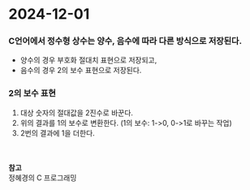 # 2024-12-01

### C언어에서 정수형 상수는 양수, 음수에 따라 다른 방식으로 저장된다.
* 양수의 경우 부호화 절대치 표현으로 저장되고,
* 음수의 경우 2의 보수 표현으로 저장된다.

### 2의 보수 표현
  1. 대상 숫자의 절대값을 2진수로 바꾼다.
  2. 위의 결과를 1의 보수로 변환한다. (1의 보수: 1->0, 0->1로 바꾸는 작업)
  3. 2번의 결과에 1을 더한다.

<br><br>
**참고**<br>
정혜경의 C 프로그래밍
